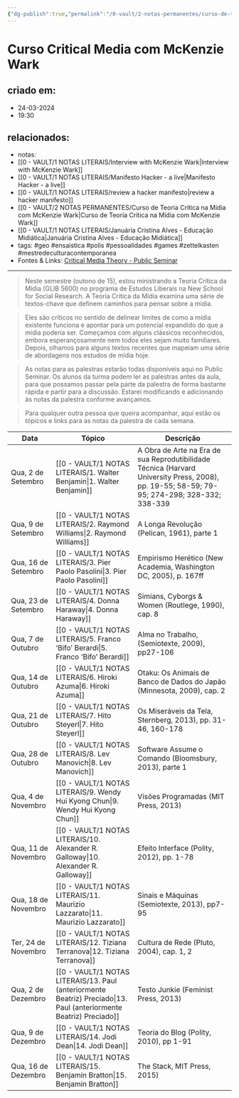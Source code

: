 ```yaml
---
{"dg-publish":true,"permalink":"/0-vault/2-notas-permanentes/curso-de-teoria-critica-na-midia-com-mc-kenzie-wark/","tags":["permanente","geo","ensaistica","polis","pessoalidades","games","zettelkasten","mestredeculturacontemporanea"],"dgHomeLink":true,"dgShowLocalGraph":true,"dgShowFileTree":true,"dgEnableSearch":true}
---
```


# Curso Critical Media com McKenzie Wark

## criado em: 
- 24-03-2024
- 19:30
## relacionados:
- notas: 
- [[0 - VAULT/1 NOTAS LITERAIS/Interview with McKenzie Wark\|Interview with McKenzie Wark]]
- [[0 - VAULT/1 NOTAS LITERAIS/Manifesto Hacker - a live\|Manifesto Hacker - a live]]
- [[0 - VAULT/1 NOTAS LITERAIS/review a hacker manifesto\|review a hacker manifesto]]
- [[0 - VAULT/2 NOTAS PERMANENTES/Curso de Teoria Crítica na Mídia com McKenzie Wark\|Curso de Teoria Crítica na Mídia com McKenzie Wark]]
- [[0 - VAULT/1 NOTAS LITERAIS/Januária Cristina Alves - Educação Midiática\|Januária Cristina Alves - Educação Midiática]]
- tags: #geo #ensaistica #polis #pessoalidades #games #zettelkasten #mestredeculturacontemporanea 
- Fontes & Links: [Critical Media Theory - Public Seminar](https://publicseminar.org/2015/10/critical-media-theory/)

---

>Neste semestre (outono de 15), estou ministrando a Teoria Crítica da Mídia (GLIB 5600) no programa de Estudos Liberais na New School for Social Research. A Teoria Crítica da Mídia examina uma série de textos-chave que definem caminhos para pensar sobre a mídia.

>Eles são críticos no sentido de delinear limites de como a mídia existente funciona e apontar para um potencial expandido do que a mídia poderia ser. Começamos com alguns clássicos reconhecidos, embora esperançosamente nem todos eles sejam muito familiares. Depois, olhamos para alguns textos recentes que mapeiam uma série de abordagens nos estudos de mídia hoje.

>As notas para as palestras estarão todas disponíveis aqui no Public Seminar. Os alunos da turma podem ler as palestras antes da aula, para que possamos passar pela parte da palestra de forma bastante rápida e partir para a discussão. Estarei modificando e adicionando às notas da palestra conforme avançamos.

>Para qualquer outra pessoa que queira acompanhar, aqui estão os tópicos e links para as notas da palestra de cada semana.

| Data                | Tópico                                        | Descrição                                                                                                                                   |
| ------------------- | --------------------------------------------- | ------------------------------------------------------------------------------------------------------------------------------------------- |
| Qua, 2 de Setembro  | [[0 - VAULT/1 NOTAS LITERAIS/1. Walter Benjamin\|1. Walter Benjamin]]                        | A Obra de Arte na Era de sua Reprodutibilidade Técnica (Harvard University Press, 2008), pp. 19-55; 58-59; 79-95; 274-298; 328-332; 338-339 |
| Qua, 9 de Setembro  | [[0 - VAULT/1 NOTAS LITERAIS/2. Raymond Williams\|2. Raymond Williams]]                       | A Longa Revolução (Pelican, 1961), parte 1                                                                                                  |
| Qua, 16 de Setembro | [[0 - VAULT/1 NOTAS LITERAIS/3. Pier Paolo Pasolini\|3. Pier Paolo Pasolini]]                    | Empirismo Herético (New Academia, Washington DC, 2005), p. 167ff                                                                            |
| Qua, 23 de Setembro | [[0 - VAULT/1 NOTAS LITERAIS/4. Donna Haraway\|4. Donna Haraway]]                          | Simians, Cyborgs & Women (Routlege, 1990), cap. 8                                                                                           |
| Qua, 7 de Outubro   | [[0 - VAULT/1 NOTAS LITERAIS/5. Franco ‘Bifo’ Berardi\|5. Franco ‘Bifo’ Berardi]]                  | Alma no Trabalho, (Semiotexte, 2009), pp27-106                                                                                              |
| Qua, 14 de Outubro  | [[0 - VAULT/1 NOTAS LITERAIS/6. Hiroki Azuma\|6. Hiroki Azuma]]                           | Otaku: Os Animais de Banco de Dados do Japão (Minnesota, 2009), cap. 2                                                                      |
| Qua, 21 de Outubro  | [[0 - VAULT/1 NOTAS LITERAIS/7. Hito Steyerl\|7. Hito Steyerl]]                           | Os Miseráveis da Tela, Sternberg, 2013), pp. 31-46, 160-178                                                                                 |
| Qua, 28 de Outubro  | [[0 - VAULT/1 NOTAS LITERAIS/8. Lev Manovich\|8. Lev Manovich]]                           | Software Assume o Comando (Bloomsbury, 2013), parte 1                                                                                       |
| Qua, 4 de Novembro  | [[0 - VAULT/1 NOTAS LITERAIS/9. Wendy Hui Kyong Chun\|9. Wendy Hui Kyong Chun]]                   | Visões Programadas (MIT Press, 2013)                                                                                                        |
| Qua, 11 de Novembro | [[0 - VAULT/1 NOTAS LITERAIS/10. Alexander R. Galloway\|10. Alexander R. Galloway]]                 | Efeito Interface (Polity, 2012), pp. 1-78                                                                                                   |
| Qua, 18 de Novembro | [[0 - VAULT/1 NOTAS LITERAIS/11. Maurizio Lazzarato\|11. Maurizio Lazzarato]]                    | Sinais e Máquinas (Semiotexte, 2013), pp7-95                                                                                                |
| Ter, 24 de Novembro | [[0 - VAULT/1 NOTAS LITERAIS/12. Tiziana Terranova\|12. Tiziana Terranova]]                     | Cultura de Rede (Pluto, 2004), cap. 1, 2                                                                                                    |
| Qua, 2 de Dezembro  | [[0 - VAULT/1 NOTAS LITERAIS/13. Paul (anteriormente Beatriz) Preciado\|13. Paul (anteriormente Beatriz) Preciado]] | Testo Junkie (Feminist Press, 2013)                                                                                                         |
| Qua, 9 de Dezembro  | [[0 - VAULT/1 NOTAS LITERAIS/14. Jodi Dean\|14. Jodi Dean]]                             | Teoria do Blog (Polity, 2010), pp 1-91                                                                                                      |
| Qua, 16 de Dezembro | [[0 - VAULT/1 NOTAS LITERAIS/15. Benjamin Bratton\|15. Benjamin Bratton]]                      | The Stack, MIT Press, 2015)                                                                                                                 |

